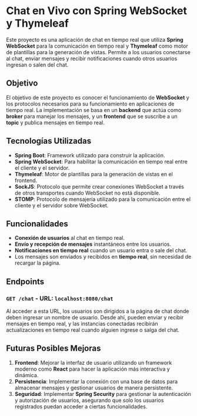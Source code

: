 # Chat en Vivo con Spring WebSocket y Thymeleaf

Este proyecto es una aplicación de chat en tiempo real que utiliza **Spring WebSocket** para la comunicación en tiempo real y **Thymeleaf** como motor de plantillas para la generación de vistas. Permite a los usuarios conectarse al chat, enviar mensajes y recibir notificaciones cuando otros usuarios ingresan o salen del chat.

## Objetivo

El objetivo de este proyecto es conocer el funcionamiento de **WebSocket** y los protocolos necesarios para su funcionamiento en aplicaciones de tiempo real. La implementación se basa en un **backend** que actúa como **broker** para manejar los mensajes, y un **frontend** que se suscribe a un **topic** y publica mensajes en tiempo real.

## Tecnologías Utilizadas

- **Spring Boot**: Framework utilizado para construir la aplicación.
- **Spring WebSocket**: Para habilitar la comunicación en tiempo real entre el cliente y el servidor.
- **Thymeleaf**: Motor de plantillas para la generación de vistas en el frontend.
- **SockJS**: Protocolo que permite crear conexiones WebSocket a través de otros transportes cuando WebSocket no está disponible.
- **STOMP**: Protocolo de mensajería utilizado para la comunicación entre el cliente y el servidor sobre WebSocket.

## Funcionalidades

- **Conexión de usuarios** al chat en tiempo real.
- **Envío y recepción de mensajes** instantáneos entre los usuarios.
- **Notificaciones en tiempo real** cuando un usuario entra o sale del chat.
- Los mensajes son enviados y recibidos en **tiempo real**, sin necesidad de recargar la página.

## Endpoints

### `GET /chat` - URL: `localhost:8080/chat`
Al acceder a esta URL, los usuarios son dirigidos a la página de chat donde deben ingresar un nombre de usuario. Desde ahí, pueden enviar y recibir mensajes en tiempo real, y las instancias conectadas recibirán actualizaciones en tiempo real cuando alguien ingrese o salga del chat.


## Futuras Posibles Mejoras

1. **Frontend**: Mejorar la interfaz de usuario utilizando un framework moderno como **React** para hacer la aplicación más interactiva y dinámica.
2. **Persistencia**: Implementar la conexión con una base de datos para almacenar mensajes y gestionar usuarios de manera persistente.
3. **Seguridad**: Implementar **Spring Security** para gestionar la autenticación y autorización de usuarios, asegurando que solo los usuarios registrados puedan acceder a ciertas funcionalidades.
